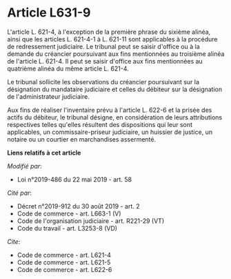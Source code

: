 # Article L631-9

L'article L. 621-4, à l'exception de la première phrase du sixième alinéa, ainsi que les articles L. 621-4-1 à L. 621-11 sont
applicables à la procédure de redressement judiciaire. Le tribunal peut se saisir d'office ou à la demande du créancier
poursuivant aux fins mentionnées au troisième alinéa de l'article L. 621-4. Il peut se saisir d'office aux fins mentionnées
au quatrième alinéa du même article L. 621-4.

Le tribunal sollicite les observations du créancier poursuivant sur la désignation du mandataire judiciaire et celles du
débiteur sur la désignation de l'administrateur judiciaire.

Aux fins de réaliser l'inventaire prévu à l'article L. 622-6 et la prisée des actifs du débiteur, le tribunal désigne, en
considération de leurs attributions respectives telles qu'elles résultent des dispositions qui leur sont applicables, un
commissaire-priseur judiciaire, un huissier de justice, un notaire ou un courtier en marchandises assermenté.

**Liens relatifs à cet article**

_Modifié par_:

  - Loi n°2019-486 du 22 mai 2019 - art. 58

_Cité par_:

  - Décret n°2019-912 du 30 août 2019 - art. 2
  - Code de commerce - art. L663-1 (V)
  - Code de l'organisation judiciaire - art. R221-29 (VT)
  - Code du travail - art. L3253-8 (VD)

_Cite_:

  - Code de commerce - art. L621-4
  - Code de commerce - art. L621-5
  - Code de commerce - art. L622-6
